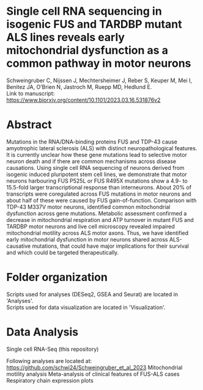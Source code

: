 # Single cell RNA sequencing in isogenic FUS and TARDBP mutant ALS lines reveals early mitochondrial dysfunction as a common pathway in motor neurons

Schweingruber C, Nijssen J, Mechtersheimer J, Reber S, Keuper M, Mei I, Benitez JA, O’Brien N, Jastroch M, Ruepp MD, Hedlund E.  
Link to manuscript: https://www.biorxiv.org/content/10.1101/2023.03.16.531876v2

# Abstract
Mutations in the RNA/DNA-binding proteins FUS and TDP-43 cause amyotrophic lateral sclerosis (ALS) with distinct neuropathological features. It is currently unclear how these gene mutations lead to selective motor neuron death and if there are common mechanisms across disease causations. Using single cell RNA sequencing of neurons derived from isogenic induced pluripotent stem cell lines, we demonstrate that motor neurons harbouring FUS P525L or FUS R495X mutations show a 4.9- to 15.5-fold larger transcriptional response than interneurons. About 20% of transcripts were coregulated across FUS mutations in motor neurons and about half of these were caused by FUS gain-of-function. Comparison with TDP-43 M337V motor neurons, identified common mitochondrial dysfunction across gene mutations. Metabolic assessment confirmed a decrease in mitochondrial respiration and ATP turnover in mutant FUS and TARDBP motor neurons and live cell microscopy revealed impaired mitochondrial motility across ALS motor axons. Thus, we have identified early mitochondrial dysfunction in motor neurons shared across ALS-causative mutations, that could have major implications for their survival and which could be targeted therapeutically.

# Folder organization
Scripts used for analyses (DESeq2, GSEA and Seurat) are located in 'Analyses'.  
Scripts used for data visualization are located in 'Visualization'.  

# Data Analysis
Single cell RNA-Seq (this repository)

Following analyses are located at: https://github.com/schwi24/Schweingruber_et_al_2023
Mitochondrial motility analysis
Meta-analysis of clinical features of FUS-ALS cases
Respiratory chain expression plots

